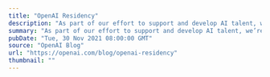 ```yaml
---
title: "OpenAI Residency"
description: "As part of our effort to support and develop AI talent, we’re excited to announce the OpenAI Residency."
summary: "As part of our effort to support and develop AI talent, we’re excited to announce the OpenAI Residency."
pubDate: "Tue, 30 Nov 2021 08:00:00 GMT"
source: "OpenAI Blog"
url: "https://openai.com/blog/openai-residency"
thumbnail: ""
---
```


